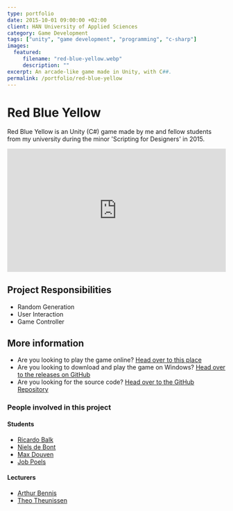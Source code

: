 ```yaml
---
type: portfolio
date: 2015-10-01 09:00:00 +02:00
client: HAN University of Applied Sciences
category: Game Development
tags: ["unity", "game development", "programming", "c-sharp"]
images:
  featured:
     filename: "red-blue-yellow.webp"
     description: ""
excerpt: An arcade-like game made in Unity, with C##.
permalink: /portfolio/red-blue-yellow
---
```


# Red Blue Yellow

Red Blue Yellow is an Unity (C#) game made by me and fellow students from my university during the minor 'Scripting for Designers' in 2015.


<ClientOnly>
<style type="text/css">.iframe-container {
  overflow: hidden;
  padding-top: 56.25%;
  position: relative;
} .iframe-container iframe {
   border: 0;
   height: 100%;
   left: 0;
   position: absolute;
   top: 0;
   width: 100%;}</style>
</ClientOnly>

<ClientOnly>
<div class="iframe-container">
<iframe width="100%" height="640" src="https://ricardobalk.keybase.pub/RedBlueYellow-WebGL/">
</iframe></div>
</ClientOnly>

## Project Responsibilities

- Random Generation
- User Interaction
- Game Controller

## More information

- Are you looking to play the game online? [Head over to this place](https://ricardobalk.keybase.pub/RedBlueYellow-WebGL/)
- Are you looking to download and play the game on Windows? [Head over to the releases on GitHub](https://github.com/ricardobalk/RedBlueYellow/releases/latest)
- Are you looking for the source code? [Head over to the GitHub Repository](https://github.com/ricardobalk/RedBlueYellow)


### People involved in this project

#### Students

- [Ricardo Balk](https://www.linkedin.com/in/ricardo-nederland)
- [Niels de Bont](https://www.linkedin.com/in/niels-de-bont-3169a185/)
- [Max Douven](https://www.linkedin.com/in/max-douven-5b3365144/)
- [Job Poels](https://www.linkedin.com/in/job-poels-581125b9/)

#### Lecturers

- [Arthur Bennis](https://www.linkedin.com/in/arthurbennis/)
- [Theo Theunissen](https://www.linkedin.com/in/theo-theunissen-83246a/)
